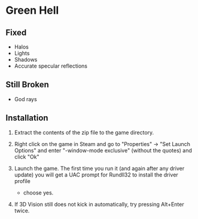 Green Hell
==========

Fixed
-----
- Halos
- Lights
- Shadows
- Accurate specular reflections

Still Broken
------------
- God rays

Installation
------------

1. Extract the contents of the zip file to the game directory.

2. Right click on the game in Steam and go to "Properties" -> "Set Launch
   Options" and enter "-window-mode exclusive" (without the quotes) and click
   "Ok"

3. Launch the game. The first time you run it (and again after any driver
   update) you will get a UAC prompt for Rundll32 to install the driver profile
   - choose yes.

4. If 3D Vision still does not kick in automatically, try pressing Alt+Enter
   twice.

